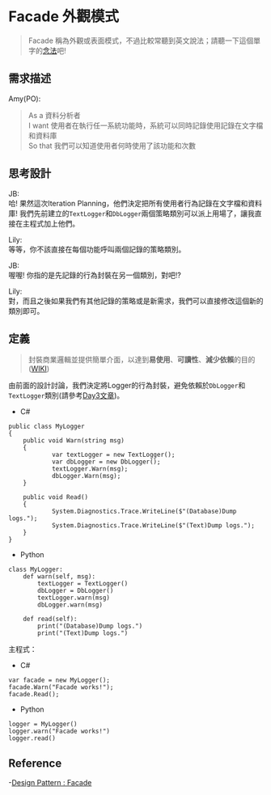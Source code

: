 # Facade 外觀模式

> Facade 稱為外觀或表面模式，不過比較常聽到英文說法；請聽一下這個單字的[念法](https://translate.google.com.tw/?hl=zh-TW&tab=wT#en/zh-TW/Facade)吧!

## 需求描述

Amy(PO):
> As a 資料分析者<br>
> I want 使用者在執行任一系統功能時，系統可以同時記錄使用記錄在文字檔和資料庫<br>
> So that 我們可以知道使用者何時使用了該功能和次數


## 思考設計

JB:<br> 
哈! 果然這次Iteration Planning，他們決定把所有使用者行為記錄在文字檔和資料庫! 我們先前建立的`TextLogger`和`DbLogger`兩個策略類別可以派上用場了，讓我直接在主程式加上他們。

Lily: <br>
等等，你不該直接在每個功能呼叫兩個記錄的策略類別。

JB: <br>
喔喔! 你指的是先記錄的行為封裝在另一個類別，對吧!?

Lily:<br>
對，而且之後如果我們有其他記錄的策略或是新需求，我們可以直接修改這個新的類別即可。


## 定義

> 封裝商業邏輯並提供簡單介面，以達到**易使用**、**可讀性**、**減少依賴**的目的 ([WIKI](https://en.wikipedia.org/wiki/Facade_pattern))


由前面的設計討論，我們決定將Logger的行為封裝，避免依賴於`DbLogger`和`TextLogger`類別(請參考[Day3文章](https://ithelp.ithome.com.tw/articles/10192935))。

* C#
```
public class MyLogger
{
    public void Warn(string msg)
    {
            var textLogger = new TextLogger();
            var dbLogger = new DbLogger();
            textLogger.Warn(msg);
            dbLogger.Warn(msg);
    }

    public void Read()
    {
            System.Diagnostics.Trace.WriteLine($"(Database)Dump logs.");
            System.Diagnostics.Trace.WriteLine($"(Text)Dump logs.");
    }
}
```

* Python
```
class MyLogger:   
    def warn(self, msg):
        textLogger = TextLogger()
        dbLogger = DbLogger()
        textLogger.warn(msg)
        dbLogger.warn(msg)

    def read(self):
        print("(Database)Dump logs.")
        print("(Text)Dump logs.")

```


主程式：

* C#
```
var facade = new MyLogger();
facade.Warn("Facade works!");
facade.Read();
```

* Python
```
logger = MyLogger()
logger.warn("Facade works!")
logger.read()
```

## Reference

-[Design Pattern : Facade](http://karatejb.blogspot.tw/2013/10/design-pattern-facade.html)


